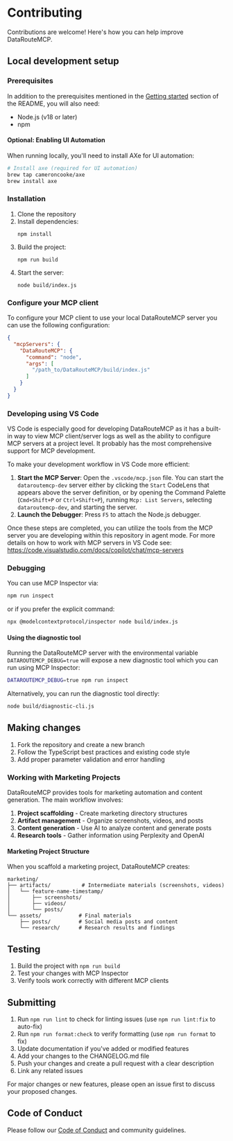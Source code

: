 # Contributing

Contributions are welcome! Here's how you can help improve DataRouteMCP.

## Local development setup

### Prerequisites

In addition to the prerequisites mentioned in the [Getting started](README.md/#getting-started) section of the README, you will also need:

- Node.js (v18 or later)
- npm

#### Optional: Enabling UI Automation

When running locally, you'll need to install AXe for UI automation:

```bash
# Install axe (required for UI automation)
brew tap cameroncooke/axe
brew install axe
```

### Installation

1. Clone the repository
2. Install dependencies:
   ```
   npm install
   ```
3. Build the project:
   ```
   npm run build
   ```
4. Start the server:
   ```
   node build/index.js
   ```

### Configure your MCP client

To configure your MCP client to use your local DataRouteMCP server you can use the following configuration:

```json
{
  "mcpServers": {
    "DataRouteMCP": {
      "command": "node",
      "args": [
        "/path_to/DataRouteMCP/build/index.js"
      ]
    }
  }
}
```

### Developing using VS Code

VS Code is especially good for developing DataRouteMCP as it has a built-in way to view MCP client/server logs as well as the ability to configure MCP servers at a project level. It probably has the most comprehensive support for MCP development. 

To make your development workflow in VS Code more efficient:

1.  **Start the MCP Server**: Open the `.vscode/mcp.json` file. You can start the `dataroutemcp-dev` server either by clicking the `Start` CodeLens that appears above the server definition, or by opening the Command Palette (`Cmd+Shift+P` or `Ctrl+Shift+P`), running `Mcp: List Servers`, selecting `dataroutemcp-dev`, and starting the server.
2.  **Launch the Debugger**: Press `F5` to attach the Node.js debugger.

Once these steps are completed, you can utilize the tools from the MCP server you are developing within this repository in agent mode.
For more details on how to work with MCP servers in VS Code see: https://code.visualstudio.com/docs/copilot/chat/mcp-servers

### Debugging

You can use MCP Inspector via:

```bash
npm run inspect
```

or if you prefer the explicit command:

```bash
npx @modelcontextprotocol/inspector node build/index.js
```

#### Using the diagnostic tool

Running the DataRouteMCP server with the environmental variable `DATAROUTEMCP_DEBUG=true` will expose a new diagnostic tool which you can run using MCP Inspector:


```bash
DATAROUTEMCP_DEBUG=true npm run inspect
```

Alternatively, you can run the diagnostic tool directly:

```bash
node build/diagnostic-cli.js
```

## Making changes

1. Fork the repository and create a new branch
2. Follow the TypeScript best practices and existing code style
3. Add proper parameter validation and error handling

### Working with Marketing Projects

DataRouteMCP provides tools for marketing automation and content generation. The main workflow involves:

1. **Project scaffolding** - Create marketing directory structures
2. **Artifact management** - Organize screenshots, videos, and posts
3. **Content generation** - Use AI to analyze content and generate posts
4. **Research tools** - Gather information using Perplexity and OpenAI

#### Marketing Project Structure

When you scaffold a marketing project, DataRouteMCP creates:

```
marketing/
├── artifacts/          # Intermediate materials (screenshots, videos)
│   └── feature-name-timestamp/
│       ├── screenshots/
│       ├── videos/
│       └── posts/
└── assets/            # Final materials
    ├── posts/         # Social media posts and content
    └── research/      # Research results and findings
```

## Testing

1. Build the project with `npm run build`
2. Test your changes with MCP Inspector
3. Verify tools work correctly with different MCP clients

## Submitting

1. Run `npm run lint` to check for linting issues (use `npm run lint:fix` to auto-fix)
2. Run `npm run format:check` to verify formatting (use `npm run format` to fix)
3. Update documentation if you've added or modified features
4. Add your changes to the CHANGELOG.md file
5. Push your changes and create a pull request with a clear description
6. Link any related issues

For major changes or new features, please open an issue first to discuss your proposed changes.

## Code of Conduct

Please follow our [Code of Conduct](CODE_OF_CONDUCT.md) and community guidelines.
